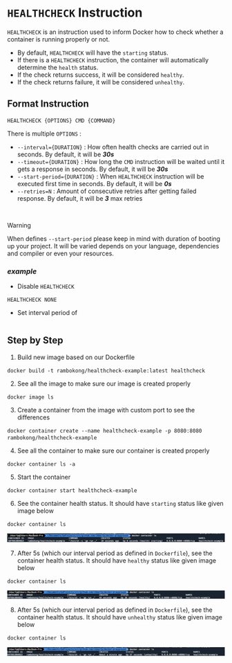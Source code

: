 # `HEALTHCHECK` Instruction
`HEALTHCHECK` is an instruction used to inform Docker how to check whether a container is running properly or not.

- By default, `HEALTHCHECK` will have the `starting` status.
- If there is a `HEALTHCHECK` instruction, the container will automatically determine the `health` status.
- If the check returns success, it will be considered `healthy`.
- If the check returns failure, it will be considered `unhealthy`.

## Format Instruction
```shell
HEALTHCHECK {OPTIONS} CMD {COMMAND}
```

There is multiple `OPTIONS` :
- `--interval={DURATION}` : How often health checks are carried out in seconds. By default, it will be _**30s**_
- `--timeout={DURATION}` : How long the `CMD` instruction will be waited until it gets a response in seconds. 
By default, it will be _**30s**_
- `--start-period={DURATION}` : When `HEALTHCHECK` instruction will be executed first time in seconds. 
By default, it will be ***0s***
- `--retries=N` : Amount of consecutive retries after getting failed response. By default, it will be _**3**_ max retries  
<br>

> [!WARNING]  
> When defines `--start-period` please keep in mind with duration of booting up your project. It will be varied
depends on your language, dependencies and compiler or even your resources.

### ***example***
- Disable `HEALTHCHECK` 
```shell
HEALTHCHECK NONE
```

- Set interval period of
```shell

```

## Step by Step
1. Build new image based on our Dockerfile
```shell
docker build -t rambokong/healthcheck-example:latest healthcheck
```

2. See all the image to make sure our image is created properly
```shell
docker image ls
```

3. Create a container from the image with custom port to see the differences
```shell
docker container create --name healthcheck-example -p 8080:8080 rambokong/healthcheck-example
```

4. See all the container to make sure our container is created properly
```shell
docker container ls -a
```

5. Start the container
```shell
docker container start healthcheck-example
```

6. See the container health status. It should have `starting` status like given image below
```shell
docker container ls
```
![status-starting](status-starting.png)

7. After 5s (which our interval period as defined in `Dockerfile`), see the container health status. 
It should have `healthy` status like given image below
```shell
docker container ls
```
![status-healthy](status-healthy.png)

8. After 5s (which our interval period as defined in `Dockerfile`), see the container health status.
   It should have `unhealthy` status like given image below
```shell
docker container ls
```
![status-unhealthy](status-unhealthy.png)
